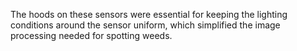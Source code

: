 The hoods on these sensors were essential for keeping the lighting conditions around the sensor uniform, which simplified the image processing needed for spotting weeds.
